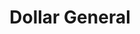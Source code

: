 ---
title: "Dollar General"
url: /newland/dollar-general-south-us-highway-19e/
shop: variety store
---